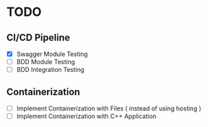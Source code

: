 # TODO

##  CI/CD Pipeline
- [x] Swagger Module Testing 
- [ ] BDD Module Testing 
- [ ] BDD Integration Testing 

## Containerization
- [ ] Implement Containerization with Files ( instead of using hosting )
- [ ] Implement Containerization with C++ Application
